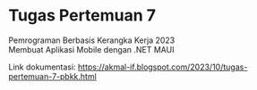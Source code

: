 # Tugas Pertemuan 7
Pemrograman Berbasis Kerangka Kerja 2023  
Membuat Aplikasi Mobile dengan .NET MAUI

Link dokumentasi: https://akmal-if.blogspot.com/2023/10/tugas-pertemuan-7-pbkk.html